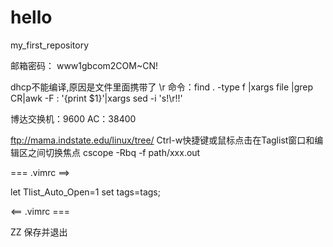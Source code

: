 # hello
my_first_repository

邮箱密码：
www1gbcom2COM~CN! 

dhcp不能编译,原因是文件里面携带了 \r
命令：find . -type f |xargs file |grep CR|awk -F : '{print $1}'|xargs sed -i 's!\r!!'

博达交换机：9600
AC：38400


ftp://mama.indstate.edu/linux/tree/
Ctrl-w快捷键或鼠标点击在Taglist窗口和编辑区之间切换焦点
cscope -Rbq -f path/xxx.out 


=== .vimrc ==>

let Tlist_Auto_Open=1
set tags=tags;

<== .vimrc ===

ZZ 保存并退出
